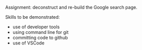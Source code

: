Assignment: deconstruct and re-build the Google search page.

Skills to be demonstrated:
 - use of developer tools
 - using command line for git
 - committing code to github
 - use of VSCode